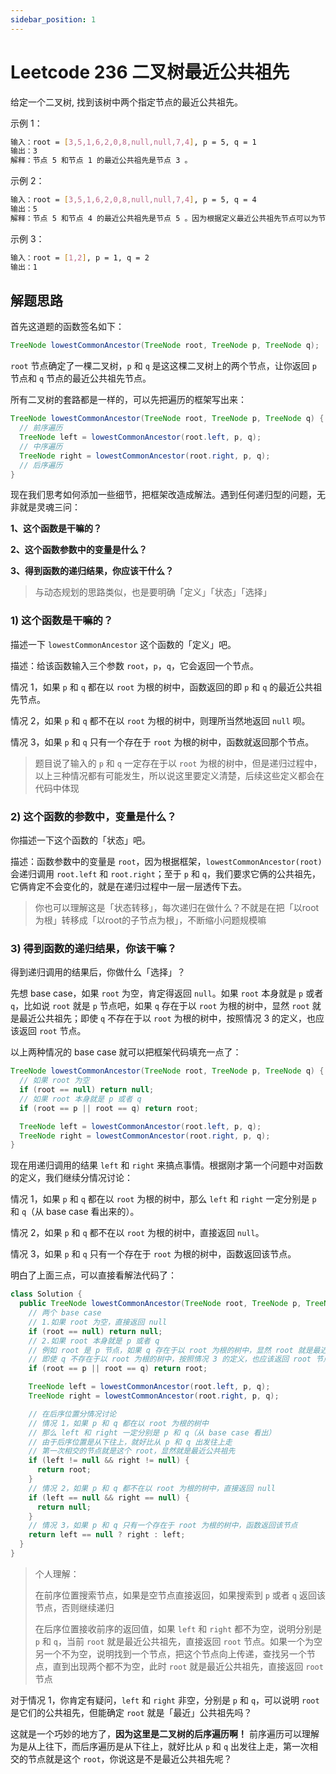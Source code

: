 ```yaml
---
sidebar_position: 1
---
```


# Leetcode 236 二叉树最近公共祖先

给定一个二叉树, 找到该树中两个指定节点的最近公共祖先。

示例 1：

```bash
输入：root = [3,5,1,6,2,0,8,null,null,7,4], p = 5, q = 1
输出：3
解释：节点 5 和节点 1 的最近公共祖先是节点 3 。
```

示例 2：

```bash
输入：root = [3,5,1,6,2,0,8,null,null,7,4], p = 5, q = 4
输出：5
解释：节点 5 和节点 4 的最近公共祖先是节点 5 。因为根据定义最近公共祖先节点可以为节点本身。
```

示例 3：

```bash
输入：root = [1,2], p = 1, q = 2
输出：1
```

## 解题思路

首先这道题的函数签名如下：

```java
TreeNode lowestCommonAncestor(TreeNode root, TreeNode p, TreeNode q);
```

`root` 节点确定了一棵二叉树，`p` 和 `q` 是这这棵二叉树上的两个节点，让你返回 `p` 节点和 `q` 节点的最近公共祖先节点。

所有二叉树的套路都是一样的，可以先把遍历的框架写出来：

```java
TreeNode lowestCommonAncestor(TreeNode root, TreeNode p, TreeNode q) {
  // 前序遍历
  TreeNode left = lowestCommonAncestor(root.left, p, q);
  // 中序遍历
  TreeNode right = lowestCommonAncestor(root.right, p, q);
  // 后序遍历
}
```

现在我们思考如何添加一些细节，把框架改造成解法。遇到任何递归型的问题，无非就是灵魂三问：

**1、这个函数是干嘛的？**

**2、这个函数参数中的变量是什么？**

**3、得到函数的递归结果，你应该干什么？**

> 与动态规划的思路类似，也是要明确「定义」「状态」「选择」

### 1) 这个函数是干嘛的？

描述一下 `lowestCommonAncestor` 这个函数的「定义」吧。

描述：给该函数输入三个参数 `root`，`p`，`q`，它会返回一个节点。

情况 1，如果 `p` 和 `q` 都在以 `root` 为根的树中，函数返回的即 `p` 和 `q` 的最近公共祖先节点。

情况 2，如果 `p` 和 `q` 都不在以 `root` 为根的树中，则理所当然地返回 `null` 呗。

情况 3，如果 `p` 和 `q` 只有一个存在于 `root` 为根的树中，函数就返回那个节点。

> 题目说了输入的 `p` 和 `q` 一定存在于以 `root` 为根的树中，但是递归过程中，以上三种情况都有可能发生，所以说这里要定义清楚，后续这些定义都会在代码中体现

### 2) 这个函数的参数中，变量是什么？

你描述一下这个函数的「状态」吧。

描述：函数参数中的变量是 `root`，因为根据框架，`lowestCommonAncestor(root)` 会递归调用 `root.left` 和 `root.right`；至于 `p` 和 `q`，我们要求它俩的公共祖先，它俩肯定不会变化的，就是在递归过程中一层一层透传下去。

> 你也可以理解这是「状态转移」，每次递归在做什么？不就是在把「以root为根」转移成「以root的子节点为根」，不断缩小问题规模嘛

### 3) 得到函数的递归结果，你该干嘛？

得到递归调用的结果后，你做什么「选择」？

先想 base case，如果 `root` 为空，肯定得返回 `null`。如果 `root` 本身就是 `p` 或者 `q`，比如说 `root` 就是 `p` 节点吧，如果 `q` 存在于以 `root` 为根的树中，显然 `root` 就是最近公共祖先；即使 `q` 不存在于以 `root` 为根的树中，按照情况 3 的定义，也应该返回 `root` 节点。

以上两种情况的 base case 就可以把框架代码填充一点了：

```java
TreeNode lowestCommonAncestor(TreeNode root, TreeNode p, TreeNode q) {
  // 如果 root 为空
  if (root == null) return null;
  // 如果 root 本身就是 p 或者 q
  if (root == p || root == q) return root;

  TreeNode left = lowestCommonAncestor(root.left, p, q);
  TreeNode right = lowestCommonAncestor(root.right, p, q);
}
```

现在用递归调用的结果 `left` 和 `right` 来搞点事情。根据刚才第一个问题中对函数的定义，我们继续分情况讨论：

情况 1，如果 `p` 和 `q` 都在以 `root` 为根的树中，那么 `left` 和 `right` 一定分别是 `p` 和 `q`（从 base case 看出来的）。

情况 2，如果 `p` 和 `q` 都不在以 `root` 为根的树中，直接返回 `null`。

情况 3，如果 `p` 和 `q` 只有一个存在于 `root` 为根的树中，函数返回该节点。

明白了上面三点，可以直接看解法代码了：

```java
class Solution {
  public TreeNode lowestCommonAncestor(TreeNode root, TreeNode p, TreeNode q) {
    // 两个 base case
    // 1.如果 root 为空，直接返回 null
    if (root == null) return null;
    // 2.如果 root 本身就是 p 或者 q
    // 例如 root 是 p 节点，如果 q 存在于以 root 为根的树中，显然 root 就是最近公共祖先
    // 即使 q 不存在于以 root 为根的树中，按照情况 3 的定义，也应该返回 root 节点
    if (root == p || root == q) return root;

    TreeNode left = lowestCommonAncestor(root.left, p, q);
    TreeNode right = lowestCommonAncestor(root.right, p, q);

    // 在后序位置分情况讨论
    // 情况 1，如果 p 和 q 都在以 root 为根的树中
    // 那么 left 和 right 一定分别是 p 和 q（从 base case 看出）
    // 由于后序位置是从下往上，就好比从 p 和 q 出发往上走
    // 第一次相交的节点就是这个 root，显然就是最近公共祖先
    if (left != null && right != null) {
      return root;
    }
    // 情况 2，如果 p 和 q 都不在以 root 为根的树中，直接返回 null
    if (left == null && right == null) {
      return null;
    }
    // 情况 3，如果 p 和 q 只有一个存在于 root 为根的树中，函数返回该节点
    return left == null ? right : left;
  }
}
```

> 个人理解：
> 
> 在前序位置搜索节点，如果是空节点直接返回，如果搜索到 `p` 或者 `q` 返回该节点，否则继续递归
>
> 在后序位置接收前序的返回值，如果 `left` 和 `right` 都不为空，说明分别是 `p` 和 `q`，当前 `root` 就是最近公共祖先，直接返回 `root` 节点。如果一个为空另一个不为空，说明找到一个节点，把这个节点向上传递，查找另一个节点，直到出现两个都不为空，此时 `root` 就是最近公共祖先，直接返回 `root` 节点

对于情况 1，你肯定有疑问，`left` 和 `right` 非空，分别是 `p` 和 `q`，可以说明 `root` 是它们的公共祖先，但能确定 `root` 就是「最近」公共祖先吗？

这就是一个巧妙的地方了，**因为这里是二叉树的后序遍历啊！** 前序遍历可以理解为是从上往下，而后序遍历是从下往上，就好比从 `p` 和 `q` 出发往上走，第一次相交的节点就是这个 `root`，你说这是不是最近公共祖先呢？

